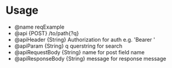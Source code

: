 # Usage

- @name reqExample
- @api {POST} /to/path{?q} 
- @apiHeader {String} Authorization   for auth e.g. 'Bearer <token>'
- @apiParam {String} q                querstring for search
- @apiRequestBody {String} name       for post field name
- @apiResponseBody {String} message   for response message